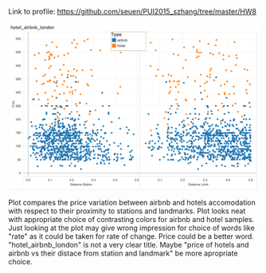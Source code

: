 Link to profile: https://github.com/seuen/PUI2015_szhang/tree/master/HW8


![Hospitality Price Vs Distance](Hospitality_price%20vs%20distance.png)

Plot compares the price variation between airbnb and hotels accomodation with respect to their proximity to  stations and landmarks. Plot looks neat with appropriate choice of contrasting colors for airbnb and hotel samples. Just looking at the plot may give wrong impression for choice of words like "rate" as it could be taken for rate of change. Price could be a better word. "hotel_airbnb_london" is not a very clear title. Maybe "price of hotels and airbnb vs their distace from station and landmark" be more apropriate choice. 